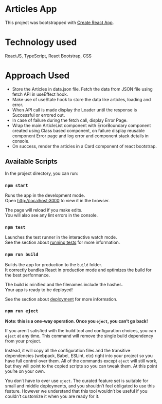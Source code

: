 # Articles App

This project was bootstrapped with [Create React App](https://github.com/facebook/create-react-app).

# Technology used
ReactJS, TypeScript, React Bootstrap, CSS

# Approach Used
- Store the Articles in data.json file. Fetch the data from JSON file using fetch API in useEffect hook.
- Make use of useState hook to store the data like articles, loading and error.
- When API call is made display the Loader until the response is Successful or errored out.
- In case of failure during the fetch call, display Error Page.
- Wrap the main ArticleList component with ErrorBoundary component created using Class based component, on failure display reusable component Error page and log error and component stack details in console.
- On success, render the articles in a Card component of react bootstrap.

## Available Scripts

In the project directory, you can run:

### `npm start`

Runs the app in the development mode.\
Open [http://localhost:3000](http://localhost:3000) to view it in the browser.

The page will reload if you make edits.\
You will also see any lint errors in the console.

### `npm test`

Launches the test runner in the interactive watch mode.\
See the section about [running tests](https://facebook.github.io/create-react-app/docs/running-tests) for more information.

### `npm run build`

Builds the app for production to the `build` folder.\
It correctly bundles React in production mode and optimizes the build for the best performance.

The build is minified and the filenames include the hashes.\
Your app is ready to be deployed!

See the section about [deployment](https://facebook.github.io/create-react-app/docs/deployment) for more information.

### `npm run eject`

**Note: this is a one-way operation. Once you `eject`, you can’t go back!**

If you aren’t satisfied with the build tool and configuration choices, you can `eject` at any time. This command will remove the single build dependency from your project.

Instead, it will copy all the configuration files and the transitive dependencies (webpack, Babel, ESLint, etc) right into your project so you have full control over them. All of the commands except `eject` will still work, but they will point to the copied scripts so you can tweak them. At this point you’re on your own.

You don’t have to ever use `eject`. The curated feature set is suitable for small and middle deployments, and you shouldn’t feel obligated to use this feature. However we understand that this tool wouldn’t be useful if you couldn’t customize it when you are ready for it.


